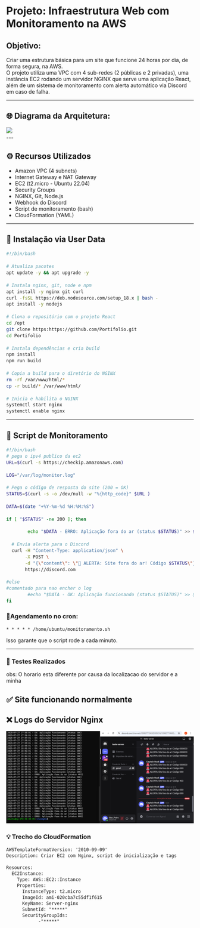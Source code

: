 # Projeto: Infraestrutura Web com Monitoramento na AWS

## Objetivo:

Criar uma estrutura básica para um site que funcione 24 horas por dia, de forma segura, na AWS.  
O projeto utiliza uma VPC com 4 sub-redes (2 públicas e 2 privadas), uma instância EC2 rodando um servidor NGINX que serve uma aplicação React, além de um sistema de monitoramento com alerta automático via Discord em caso de falha.

---

## 🌐 Diagrama da Arquitetura:
<div>
<img src="https://github.com/gianpedrobc/Sprint-1-/issues/1#issue-3274602895 width="700px" />
</div>
---

## ⚙️ Recursos Utilizados

- Amazon VPC (4 subnets)
- Internet Gateway e NAT Gateway
- EC2 (t2.micro - Ubuntu 22.04)
- Security Groups
- NGINX, Git, Node.js
- Webhook do Discord
- Script de monitoramento (bash)
- CloudFormation (YAML)

---

## 🔧 Instalação via User Data

```bash
#!/bin/bash

# Atualiza pacotes
apt update -y && apt upgrade -y

# Instala nginx, git, node e npm
apt install -y nginx git curl
curl -fsSL https://deb.nodesource.com/setup_18.x | bash -
apt install -y nodejs

# Clona o repositório com o projeto React
cd /opt
git clone https:https://github.com/Portifolio.git
cd Portifolio 

# Instala dependências e cria build
npm install
npm run build

# Copia a build para o diretório do NGINX
rm -rf /var/www/html/*
cp -r build/* /var/www/html/

# Inicia e habilita o NGINX
systemctl start nginx
systemctl enable nginx

```

---

## 📡 Script de Monitoramento

```bash
#!/bin/bash
# pega o ipv4 publico da ec2 
URL=$(curl -s https://checkip.amazonaws.com)

LOG="/var/log/monitor.log"

# Pega o código de resposta do site (200 = OK)
STATUS=$(curl -s -o /dev/null -w "%{http_code}" $URL )

DATA=$(date "+%Y-%m-%d %H:%M:%S")

if [ "$STATUS" -ne 200 ]; then

        echo "$DATA - ERRO: Aplicação fora do ar (status $STATUS)" >> $LOG

  # Envia alerta para o Discord
  curl -H "Content-Type: application/json" \
       -X POST \
       -d "{\"content\": \"🚨 ALERTA: Site fora do ar! Código $STATUS\"}" \
       https://discord.com

#else
#comentado para nao encher o log 
        #echo "$DATA - OK: Aplicação funcionando (status $STATUS)" >> $LOG
fi
```

### 🔎Agendamento no cron:
```
* * * * * /home/ubuntu/monitoramento.sh
```
Isso garante que o script rode a cada minuto.

---

### 🧪 Testes Realizados
obs: O horario esta diferente por causa da localizacao do servidor e a minha 
 ## ✅ Site funcionando normalmente


 ## ❌ Logs do Servidor Nginx 
![Teste Monitoramento - Imagem 2](https://github.com/gianpedrobc/Sprint-1-/raw/e2c1ce3ad46d2de603cccc7161c2498fe62abc91/Documentos/img-test-2.png)

### 💡 Trecho do CloudFormation
```
AWSTemplateFormatVersion: '2010-09-09'
Description: Criar EC2 com Nginx, script de inicialização e tags

Resources:
  EC2Instance:
    Type: AWS::EC2::Instance
    Properties:
      InstanceType: t2.micro
      ImageId: ami-020cba7c55df1f615
      KeyName: Server-nginx
      SubnetId: "*****"
      SecurityGroupIds:
        	-"*****"
```


